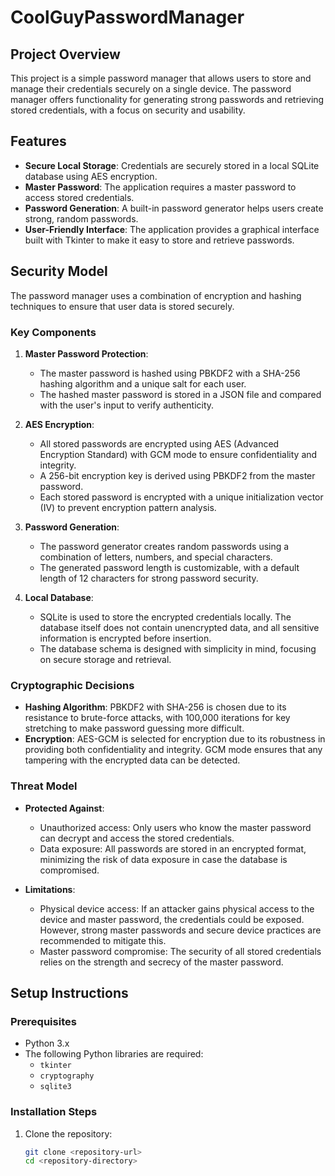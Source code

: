 # CoolGuyPasswordManager

## Project Overview

This project is a simple password manager that allows users to store and manage their credentials securely on a single device. The password manager offers functionality for generating strong passwords and retrieving stored credentials, with a focus on security and usability.

## Features

- **Secure Local Storage**: Credentials are securely stored in a local SQLite database using AES encryption.
- **Master Password**: The application requires a master password to access stored credentials.
- **Password Generation**: A built-in password generator helps users create strong, random passwords.
- **User-Friendly Interface**: The application provides a graphical interface built with Tkinter to make it easy to store and retrieve passwords.

## Security Model

The password manager uses a combination of encryption and hashing techniques to ensure that user data is stored securely.

### Key Components

1. **Master Password Protection**:
   - The master password is hashed using PBKDF2 with a SHA-256 hashing algorithm and a unique salt for each user.
   - The hashed master password is stored in a JSON file and compared with the user's input to verify authenticity.

2. **AES Encryption**:
   - All stored passwords are encrypted using AES (Advanced Encryption Standard) with GCM mode to ensure confidentiality and integrity.
   - A 256-bit encryption key is derived using PBKDF2 from the master password.
   - Each stored password is encrypted with a unique initialization vector (IV) to prevent encryption pattern analysis.

3. **Password Generation**:
   - The password generator creates random passwords using a combination of letters, numbers, and special characters.
   - The generated password length is customizable, with a default length of 12 characters for strong password security.

4. **Local Database**:
   - SQLite is used to store the encrypted credentials locally. The database itself does not contain unencrypted data, and all sensitive information is encrypted before insertion.
   - The database schema is designed with simplicity in mind, focusing on secure storage and retrieval.

### Cryptographic Decisions

- **Hashing Algorithm**: PBKDF2 with SHA-256 is chosen due to its resistance to brute-force attacks, with 100,000 iterations for key stretching to make password guessing more difficult.
- **Encryption**: AES-GCM is selected for encryption due to its robustness in providing both confidentiality and integrity. GCM mode ensures that any tampering with the encrypted data can be detected.

### Threat Model

- **Protected Against**:
  - Unauthorized access: Only users who know the master password can decrypt and access the stored credentials.
  - Data exposure: All passwords are stored in an encrypted format, minimizing the risk of data exposure in case the database is compromised.

- **Limitations**:
  - Physical device access: If an attacker gains physical access to the device and master password, the credentials could be exposed. However, strong master passwords and secure device practices are recommended to mitigate this.
  - Master password compromise: The security of all stored credentials relies on the strength and secrecy of the master password.

## Setup Instructions

### Prerequisites

- Python 3.x
- The following Python libraries are required:
  - `tkinter`
  - `cryptography`
  - `sqlite3`

### Installation Steps

1. Clone the repository:
   ```bash
   git clone <repository-url>
   cd <repository-directory>
